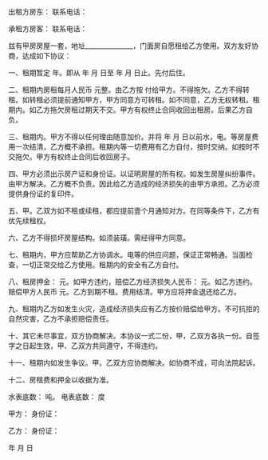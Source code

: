 
 


出租方房东：         联系电话：


承租方房客：         联系电话：


兹有甲房房屋一套，地址_______________，门面房自愿租给乙方使用。双方友好协商，达成如下协议：


一、租期暂定 年。即从 年 月 日至 年 月 日止。先付后住。


二、租期内房租每月人民币      元整。由乙方按 付给甲方。不得拖欠。乙方不得转租。如转租必须提前通知甲方，甲方同意方可转租。如不同意，乙方无权转租。租期内。如乙方拖欠房租过期天不交。甲方有权终止合同收回出租房。后果乙方自负。


三、租期内。甲方不得以任何理由随意加价。并将 年 月 日以前水，电。等房屋费用一次结清，乙方概不承担。租期内等一切费用有乙方自付，按时交纳。如按时不交拖欠。甲方有权终止合同后收回房子。


四、甲方必须出示房产证和身份证。以证明房屋的所有权。如发生房屋纠纷事件。由甲方解决。乙方概不负责。因此给乙方造成的经济损失的由甲方承担。乙方必须提供身份证的复印件。


五、甲。乙双方如不租或续租，都应提前壹个月通知对方。在同等条件下，乙方有优先续租权。


六、乙方不得损坏房屋结构。如须装璜。需经得甲方同意。


七、租期内，甲方应帮助乙方协调水。电等的供应问题，保证正常畅通。当面检查，一切正常交给乙方使用。租期内的安全有乙方自付。


八、租房押金：     元。如甲方违约，赔偿乙方经济损失人民币： 元。如乙方违约。赔偿甲方人民币 元。乙方到期不租。费用结清。甲方应将押金退还给乙方。


九、租期内乙方如发生火灾，造成经济损失应有乙方按价赔偿给甲方。不可抗拒的自然灾害，乙方不承担赔偿责任。


十、其它未尽事宜，双方协商解决。本协议一式二份，甲，乙双方各执一份。自签字之日起生效，甲、乙双方共同遵守，不得违约。


十一、租期内如发生争议。甲。乙双方应协商解决。如协商不成，可向法院起诉。


十二、房租费和押金以收据为准。


水表底数： 吨。 电表底数： 度


甲方：          身份证：


乙方：          身份证：


年 月 日
 


 

 
 
 
 
 
  


  
 

  


  


  
 
 
 
 

